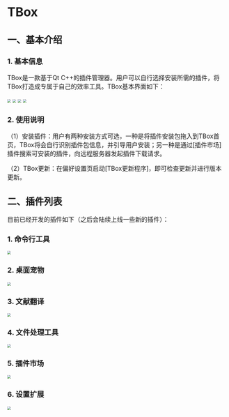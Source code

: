 # TBox
## 一、基本介绍
### 1. 基本信息

TBox是一款基于Qt C++的插件管理器。用户可以自行选择安装所需的插件，将TBox打造成专属于自己的效率工具。TBox基本界面如下：

<img src="image/首页.png" style="zoom:50%;" />

<img src="image/插件管理页.png" style="zoom:50%;" />

<img src="image/偏好设置页.png" style="zoom:50%;" />

<img src="image/关于页.png" style="zoom:50%;" />

### 2. 使用说明

（1）安装插件：用户有两种安装方式可选，一种是将插件安装包拖入到TBox首页，TBox将会自行识别插件包信息，并引导用户安装；另一种是通过[插件市场]插件搜索可安装的插件，向远程服务器发起插件下载请求。

（2）TBox更新：在偏好设置页启动[TBox更新程序]，即可检查更新并进行版本更新。

## 二、插件列表
目前已经开发的插件如下（之后会陆续上线一些新的插件）：

### 1. 命令行工具

<img src="image/命令行工具插件.png" style="zoom:50%;" />

### 2. 桌面宠物

<img src="image/桌面宠物插件.png" style="zoom:50%;" />

### 3. 文献翻译

<img src="image/文献翻译插件.png" style="zoom:50%;" />

### 4. 文件处理工具

<img src="image/文件处理工具插件.png" style="zoom:50%;" />

### 5. 插件市场

<img src="image/插件市场插件.png" style="zoom:50%;" />

### 6. 设置扩展

<img src="image/设置扩展插件.png" style="zoom:50%;" />
